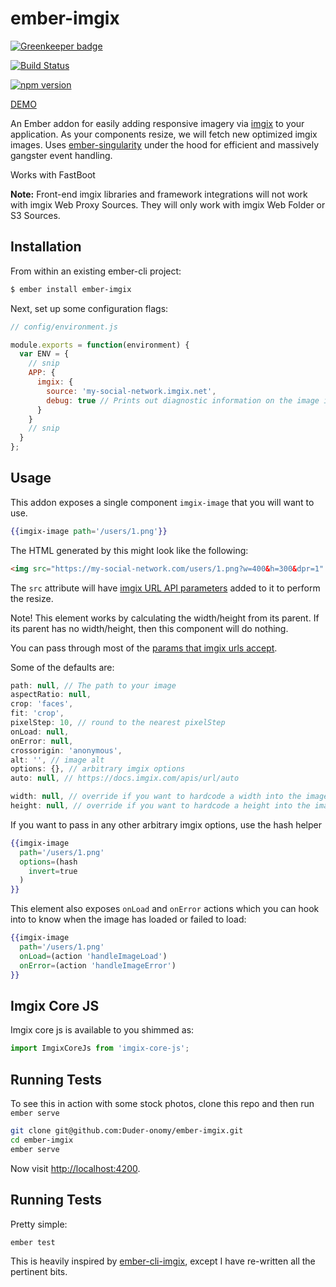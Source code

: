 # ember-imgix

[![Greenkeeper badge](https://badges.greenkeeper.io/Duder-onomy/ember-imgix.svg)](https://greenkeeper.io/)

[![Build Status](https://travis-ci.org/Duder-onomy/ember-imgix.svg?branch=master)](https://travis-ci.org/Duder-onomy/ember-imgix)

[![npm version](https://badge.fury.io/js/ember-imgix.svg)](https://badge.fury.io/js/ember-imgix)

[DEMO](https://duder-onomy.github.io/ember-imgix/)

An Ember addon for easily adding responsive imagery via [imgix](https://www.imgix.com) to your application.
As your components resize, we will fetch new optimized imgix images.
Uses [ember-singularity](https://github.com/trentmwillis/ember-singularity) under the hood for efficient and massively gangster event handling.

Works with FastBoot

**Note:** Front-end imgix libraries and framework integrations will not work with imgix Web Proxy Sources. They will only work with imgix Web Folder or S3 Sources.

## Installation

From within an existing ember-cli project:

```bash
$ ember install ember-imgix
```

Next, set up some configuration flags:

```javascript
// config/environment.js

module.exports = function(environment) {
  var ENV = {
    // snip
    APP: {
      imgix: {
        source: 'my-social-network.imgix.net',
        debug: true // Prints out diagnostic information on the image itself. Turn off in production.
      }
    }
    // snip
  }
};
```

## Usage

This addon exposes a single component `imgix-image` that you will want to use.

```hbs
{{imgix-image path='/users/1.png'}}
```

The HTML generated by this might look like the following:

```html
<img src="https://my-social-network.com/users/1.png?w=400&h=300&dpr=1" >
```

The `src` attribute will have [imgix URL API parameters](https://www.imgix.com/docs/reference) added to it to perform the resize.

Note! This element works by calculating the width/height from its parent. If its parent has no width/height, then this component will do nothing.

You can pass through most of the [params that imgix urls accept](https://docs.imgix.com/apis/url).

Some of the defaults are:

```javascript
path: null, // The path to your image
aspectRatio: null,
crop: 'faces',
fit: 'crop',
pixelStep: 10, // round to the nearest pixelStep
onLoad: null,
onError: null,
crossorigin: 'anonymous',
alt: '', // image alt
options: {}, // arbitrary imgix options
auto: null, // https://docs.imgix.com/apis/url/auto

width: null, // override if you want to hardcode a width into the image
height: null, // override if you want to hardcode a height into the image
```

If you want to pass in any other arbitrary imgix options, use the hash helper
```hbs
{{imgix-image
  path='/users/1.png'
  options=(hash
    invert=true
  )
}}
```

This element also exposes `onLoad` and `onError` actions which you can hook into to know when the image has loaded or failed to load:

```hbs
{{imgix-image
  path='/users/1.png'
  onLoad=(action 'handleImageLoad')
  onError=(action 'handleImageError')
}}
```

## Imgix Core JS

Imgix core js is available to you shimmed as:

```javascript
import ImgixCoreJs from 'imgix-core-js';
```

## Running Tests

To see this in action with some stock photos, clone this repo and then run `ember serve`

```bash
git clone git@github.com:Duder-onomy/ember-imgix.git
cd ember-imgix
ember serve
```

Now visit [http://localhost:4200](http://localhost:4200).

## Running Tests

Pretty simple:

```base
ember test
```

This is heavily inspired by [ember-cli-imgix](https://github.com/imgix/ember-cli-imgix), except I have re-written all the pertinent bits.
